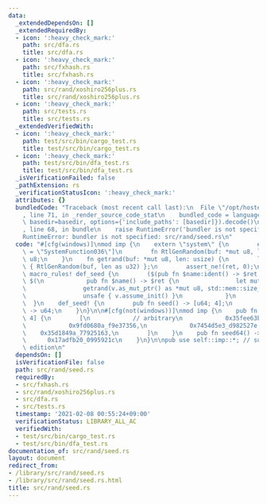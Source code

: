 ```yaml
---
data:
  _extendedDependsOn: []
  _extendedRequiredBy:
  - icon: ':heavy_check_mark:'
    path: src/dfa.rs
    title: src/dfa.rs
  - icon: ':heavy_check_mark:'
    path: src/fxhash.rs
    title: src/fxhash.rs
  - icon: ':heavy_check_mark:'
    path: src/rand/xoshiro256plus.rs
    title: src/rand/xoshiro256plus.rs
  - icon: ':heavy_check_mark:'
    path: src/tests.rs
    title: src/tests.rs
  _extendedVerifiedWith:
  - icon: ':heavy_check_mark:'
    path: test/src/bin/cargo_test.rs
    title: test/src/bin/cargo_test.rs
  - icon: ':heavy_check_mark:'
    path: test/src/bin/dfa_test.rs
    title: test/src/bin/dfa_test.rs
  _isVerificationFailed: false
  _pathExtension: rs
  _verificationStatusIcon: ':heavy_check_mark:'
  attributes: {}
  bundledCode: "Traceback (most recent call last):\n  File \"/opt/hostedtoolcache/Python/3.9.1/x64/lib/python3.9/site-packages/onlinejudge_verify/documentation/build.py\"\
    , line 71, in _render_source_code_stat\n    bundled_code = language.bundle(stat.path,\
    \ basedir=basedir, options={'include_paths': [basedir]}).decode()\n  File \"/opt/hostedtoolcache/Python/3.9.1/x64/lib/python3.9/site-packages/onlinejudge_verify/languages/user_defined.py\"\
    , line 68, in bundle\n    raise RuntimeError('bundler is not specified: {}'.format(path.as_posix()))\n\
    RuntimeError: bundler is not specified: src/rand/seed.rs\n"
  code: "#[cfg(windows)]\nmod imp {\n    extern \"system\" {\n        #[link_name\
    \ = \"SystemFunction036\"]\n        fn RtlGenRandom(buf: *mut u8, len: u32) ->\
    \ u8;\n    }\n    fn getrand(buf: *mut u8, len: usize) {\n        let ret = unsafe\
    \ { RtlGenRandom(buf, len as u32) };\n        assert_ne!(ret, 0);\n    }\n   \
    \ macro_rules! def_seed {\n        ($(pub fn $name:ident() -> $ret:ty;)*) => {\
    \ $(\n            pub fn $name() -> $ret {\n                let mut v = std::mem::MaybeUninit::uninit();\n\
    \                getrand(v.as_mut_ptr() as *mut u8, std::mem::size_of_val(&v));\n\
    \                unsafe { v.assume_init() }\n            }\n        )* };\n  \
    \  }\n    def_seed! {\n        pub fn seed() -> [u64; 4];\n        pub fn seed64()\
    \ -> u64;\n    }\n}\n\n#[cfg(not(windows))]\nmod imp {\n    pub fn seed() -> [u64;\
    \ 4] {\n        [\n            // arbitrary\n            0x35fee63b_fd9f69cf,\n\
    \            0x9fd0680a_f9e37356,\n            0x7454d5e3_d982527e,\n        \
    \    0x35d1849a_77925163,\n        ]\n    }\n    pub fn seed64() -> u64 {\n  \
    \      0x17adfb20_0995921c\n    }\n}\n\npub use self::imp::*; // support 2015\
    \ edition\n"
  dependsOn: []
  isVerificationFile: false
  path: src/rand/seed.rs
  requiredBy:
  - src/fxhash.rs
  - src/rand/xoshiro256plus.rs
  - src/dfa.rs
  - src/tests.rs
  timestamp: '2021-02-08 00:55:24+09:00'
  verificationStatus: LIBRARY_ALL_AC
  verifiedWith:
  - test/src/bin/cargo_test.rs
  - test/src/bin/dfa_test.rs
documentation_of: src/rand/seed.rs
layout: document
redirect_from:
- /library/src/rand/seed.rs
- /library/src/rand/seed.rs.html
title: src/rand/seed.rs
---
```

